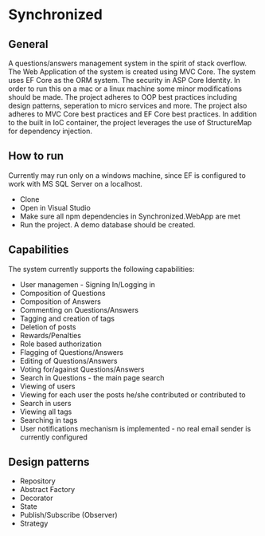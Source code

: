 # Synchronized
## General
A questions/answers management system in the spirit of stack overflow.  The Web Application of the system is created using MVC Core. The system uses EF Core as the ORM system. The security in ASP Core Identity. In order to run this on a mac or a linux machine some minor modifications should be made. The project adheres to OOP best practices including design patterns, seperation to micro services and more. The project also adheres to MVC Core best practices and EF Core best practices. In addition to the built in IoC container, the project leverages the use of StructureMap for dependency injection.
## How to run
Currently may run only on a windows machine, since EF is configured to work with MS SQL Server on a localhost.
* Clone
* Open in Visual Studio
* Make sure all npm dependencies in Synchronized.WebApp are met
* Run the project. A demo database should be created.
## Capabilities
The system currently supports the following capabilities:
* User managemen - Signing In/Logging in
* Composition of Questions
* Composition of Answers
* Commenting on Questions/Answers
* Tagging and creation of tags
* Deletion of posts
* Rewards/Penalties
* Role based authorization
* Flagging of Questions/Answers
* Editing of Questions/Answers
* Voting for/against Questions/Answers
* Search in Questions - the main page search
* Viewing of users
* Viewing for each user the posts he/she contributed or contributed to
* Search in users
* Viewing all tags
* Searching in tags
* User notifications mechanism is implemented - no real email sender is currently configured
## Design patterns
* Repository
* Abstract Factory
* Decorator
* State
* Publish/Subscribe (Observer)
* Strategy
